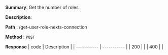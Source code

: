 **Summary**: Get the number of roles

**Description**:

**Path** : /get-user-role-nexts-connection

**Method** : `POST`

**Response**
| code      | Description |
| ----------- | ----------- |
|  200   |       |
|  400   |       |

